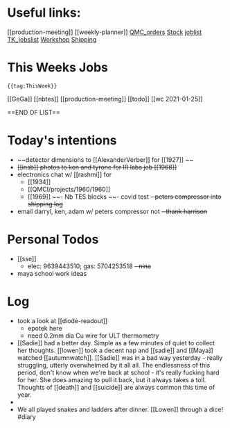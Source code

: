 # Useful links:

[[production-meeting]]
[[weekly-planner]]
[QMC\_orders](https://www.dropbox.com/scl/fi/b2c0gxas5iw94gafwr801/QMC_orders.xlsm?cloud_editor=excel&dl=0)
[Stock](https://www.dropbox.com/scl/fi/w20c8bpsjfwzzr7gjnnri/Stock.xlsm?cloud_editor=excel&dl=0)
[joblist](https://www.dropbox.com/scl/fi/6lxbg8x0fb0b4odekj8u3/joblist.xls?cloud_editor=excel&dl=0)
[TK\_jobslist](https://www.dropbox.com/scl/fi/f27ptqro2cu9p9po9nqty/TK_jobslist.xlsm?cloud_editor=excel&dl=0)
[Workshop](https://www.dropbox.com/scl/fi/179ys17jb5uofer9b5wow/Workshop.xls?cloud_editor=excel&dl=0)
[Shipping](https://www.dropbox.com/scl/fi/9mvmib7om9r2ca8et1cu2/Shipping.xlsm?cloud_editor=excel&dl=0)

# This Weeks Jobs

```expander
{{tag:ThisWeek}}
```
[[GeGa]]
[[nbtes]]
[[production-meeting]]
[[todo]]
[[wc 2021-01-25]]

==END OF LIST==

# Today's intentions

- ~~detector dimensions to [[AlexanderVerber]] for [[1927]] ~~
- ~~[[insb]] photos to ken and tyrone for IR labs job [[1968]]~~
- electronics chat w/ [[rashmi]] for
	- [[1934]]
	- [[QMCI/projects/1960/1960]]
	- [[1969]]
~~- Nb TES blocks
~~- covid test
~~- peters compressor into shipping log~~
- email darryl, ken, adam w/ peters compressor not
~~- thank harrison~~

# Personal Todos

- [[sse]] 
	- elec: 9639443510; gas: 5704253518
~~- nina~~
- maya school work ideas

# Log

- took a look at [[diode-readout]]
	- epotek here
	- need 0.2mm dia Cu wire for ULT thermometry
- [[Sadie]] had a better day. Simple as a few minutes of quiet to collect her thoughts. [[lowen]] took a decent nap and [[sadie]] and [[Maya]] watched [[autumnwatch]]. [[Sadie]] was in a bad way yesterday - really struggling, utterly overwhelmed by it all all. The endlessness of this period, don't know when we're back at school - it's really fucking hard for her. She does amazing to pull it back, but it always takes a toll. Thoughts of [[death]] and [[suicide]] are always common this time of year.
- 
- We all played snakes and ladders after dinner. [[Lowen]] through a dice!   #diary	


